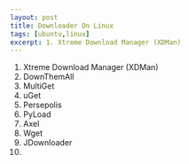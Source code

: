 ```yaml
---
layout: post
title: Downloader On Linux
tags: [ubuntu,linux]
excerpt: 1. Xtreme Download Manager (XDMan)
---
```


1. Xtreme Download Manager (XDMan)
2. DownThemAll
3. MultiGet
4. uGet
5. Persepolis
6. PyLoad
7. Axel
8. Wget
9. JDownloader
10. 
